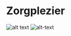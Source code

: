 # Zorgplezier
![alt text](http://i66.tinypic.com/ok8zdx.png)
![alt-text](http://i67.tinypic.com/vpc6z7.jpg)
